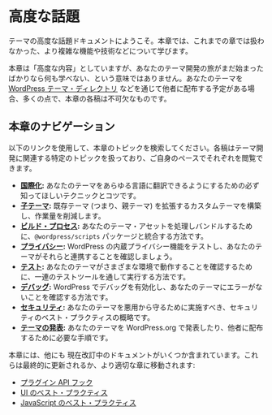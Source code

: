 <!-- 
# Advanced Topics
 -->

# 高度な話題

<!-- 
Welcome to the advanced theme topics documentation. In this chapter, you will learn about some of the more complex features, techniques, and more that are not covered in previous chapters.
 -->

テーマの高度な話題ドキュメントにようこそ。本章では、これまでの章では扱わなかった、より複雑な機能や技術などについて学びます。

<!-- 
While this chapter is considered “advanced” it doesn’t mean you cannot learn something if you’re still getting started on your theme development journey. In many ways, the articles in this chapter are essential if you plan to distribute your theme to others, such as through the [WordPress Theme Directory](https://wordpress.org/themes/).
 -->

本章は「高度な内容」としていますが、あなたのテーマ開発の旅がまだ始まったばかりなら何も学べない、という意味ではありません。あなたのテーマを [WordPress テーマ・ディレクトリ](https://wordpress.org/themes/) などを通じて他者に配布する予定がある場合、多くの点で、本章の各稿は不可欠なものです。

<!-- 
## Navigating this chapter
 -->

## 本章のナビゲーション

<!-- 
Use the following links to locate a topic within this chapter. Each article covers a specific topic that is relevant to theme development, and you can explore each at your own pace.
 -->

以下のリンクを使用して、本章のトピックを検索してください。各稿はテーマ開発に関連する特定のトピックを扱っており、ご自身のペースでそれぞれを閲覧できます。

<!-- 
*   [**Internationalization**](https://developer.wordpress.org/themes/advanced-topics/internationalization/)**:** Must-know techniques and tips to ensure your theme can be translated into any language.
*   [**Child Themes**](https://developer.wordpress.org/themes/advanced-topics/child-themes/)**:** Build a custom theme that extends an existing theme (i.e., parent theme) and requires less work.
*   [**Build Process**](https://developer.wordpress.org/themes/advanced-topics/build-process/)**:** How to integrate with the `@wordpress/scripts` package to process and bundle your theme assets.
*   [**Privacy**](https://developer.wordpress.org/themes/advanced-topics/privacy/)**:** Test the built-in WordPress privacy features and ensure your theme works with them.
*   [**Testing**](https://developer.wordpress.org/themes/advanced-topics/testing/)**:** How to run your theme through a suite of testing tools to make sure it works across a variety of environments.
*   [**Debugging**](https://developer.wordpress.org/themes/advanced-topics/debugging/)**:** How to enable debugging in WordPress to ensure your theme is error free.
*   [**Security**](https://developer.wordpress.org/themes/advanced-topics/security/)**:** A rundown of security best practices that your theme should be doing to defend against exploits.
*   **[Publishing Themes](https://developer.wordpress.org/themes/advanced-topics/publishing-themes/):** The steps you need to take to publish your theme on WordPress.org or distribute to others.
 -->

*   [**国際化**](https://developer.wordpress.org/themes/advanced-topics/internationalization/)**:** あなたのテーマをあらゆる言語に翻訳できるようにするための必ず知ってほしいテクニックとコツです。
*   [**子テーマ**](https://developer.wordpress.org/themes/advanced-topics/child-themes/)**:** 既存テーマ (つまり、親テーマ) を拡張するカスタムテーマを構築し、作業量を削減します。
*   [**ビルド・プロセス**](https://developer.wordpress.org/themes/advanced-topics/build-process/)**:** あなたのテーマ・アセットを処理しバンドルするために、`@wordpress/scripts` パッケージと統合する方法です。
*   [**プライバシー**](https://developer.wordpress.org/themes/advanced-topics/privacy/)**:** WordPress の内蔵プライバシー機能をテストし、あなたのテーマがそれらと連携することを確認しましょう。
*   [**テスト**](https://developer.wordpress.org/themes/advanced-topics/testing/)**:** あなたのテーマがさまざまな環境で動作することを確認するために、一連のテストツールを通して実行する方法です。
*   [**デバッグ**](https://developer.wordpress.org/themes/advanced-topics/debugging/)**:** WordPress でデバッグを有効化し、あなたのテーマにエラーがないことを確認する方法です。
*   [**セキュリティ**](https://developer.wordpress.org/themes/advanced-topics/security/)**:** あなたのテーマを悪用から守るために実施すべき、セキュリティのベスト・プラクティスの概略です。
*   [**テーマの発表**](https://developer.wordpress.org/themes/advanced-topics/publishing-themes/)**:** あなたのテーマを WordPress.org で発表したり、他者に配布するために必要な手順です。

<!-- 
This chapter also includes several other documents that are currently undergoing updates. These will eventually be updated or moved to more appropriate chapters:
 -->

本章には、他にも 現在改訂中のドキュメントがいくつか含まれています。これらは最終的に更新されるか、より適切な章に移動されます:

<!-- 
*   [Plugin API Hooks](https://developer.wordpress.org/themes/advanced-topics/plugin-api-hooks/)
*   [UI Best Practices](https://developer.wordpress.org/themes/advanced-topics/ui-best-practices/)
*   [JavaScript Best Practices](https://developer.wordpress.org/themes/advanced-topics/javascript-best-practices/)
 -->

*   [プラグイン API フック](https://developer.wordpress.org/themes/advanced-topics/plugin-api-hooks/)
*   [UI のベスト・プラクティス](https://developer.wordpress.org/themes/advanced-topics/ui-best-practices/)
*   [JavaScript のベスト・プラクティス](https://developer.wordpress.org/themes/advanced-topics/javascript-best-practices/)